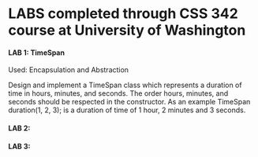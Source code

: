 <h1> LABS completed through CSS 342 course at University of Washington </h1>
<h4>LAB 1: TimeSpan </h4>
<p> Used: Encapsulation and Abstraction </p>

Design and implement a TimeSpan class which represents a duration of time in hours, minutes,
and seconds. The order hours, minutes, and seconds should be respected in the constructor.
As an example
TimeSpan duration(1, 2, 3);
is a duration of time of 1 hour, 2 minutes and 3 seconds.

<h4>LAB 2: </h4>
<h4>LAB 3: </h4>
